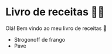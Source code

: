 # Livro de receitas :man_cook:

Olá! Bem vindo ao meu livro de receitas :wave:

- Strogonoff de frango
- Pave
